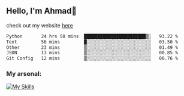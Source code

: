 
## Hello, I'm Ahmad👋

check out my website [here](https://ahmadalwi.com/)

<!--START_SECTION:waka-->

```txt
Python       24 hrs 50 mins  ███████████████████████▒░   93.22 %
Text         56 mins         █░░░░░░░░░░░░░░░░░░░░░░░░   03.50 %
Other        23 mins         ▒░░░░░░░░░░░░░░░░░░░░░░░░   01.49 %
JSON         13 mins         ▒░░░░░░░░░░░░░░░░░░░░░░░░   00.85 %
Git Config   12 mins         ▒░░░░░░░░░░░░░░░░░░░░░░░░   00.76 %
```

<!--END_SECTION:waka-->

### My arsenal:

[![My Skills](https://skillicons.dev/icons?i=js,ts,py,go,react,nextjs,svelte,nodejs,django,tailwind,html,css,sass,firebase,mongodb,postgres,mysql,redis,git,github,docker,vscode,figma,godot)](https://skillicons.dev)

